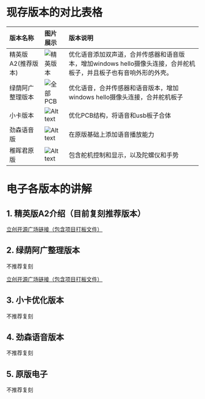 # 现存版本的对比表格

| 版本名称      | 图片展示      |版本说明      |
| :------------- | :----------   |:----------   |
| 精英版A2(推荐版本)  | ![精英版本](/all-elite-pcb.png) |优化语音添加双声道，合并传感器和语音版本，增加windows hello摄像头连接，合并舵机板子，并且板子也有音响外形的外壳。 |
| 绿荫阿广整理版本  | ![全部PCB](/all-pcb.jpg) |优化语音，合并传感器和语音版本，增加windows hello摄像头连接，合并舵机板子 |
| 小卡版本  | ![Alt text](/xiaoka.jpg) |优化PCB结构，将语音和usb板子合体 |
| 劲森语音版  | ![Alt text](/jinsen.jpg) |在原版基础上添加语音播放能力 |
| 稚晖君原版  |![Alt text](/zhihuijun.jpg) |包含舵机控制和显示，以及陀螺仪和手势 |


# 电子各版本的讲解

## 1. 精英版A2介绍（目前复刻推荐版本）

[立创开源广场链接（包含项目打板文件）](https://oshwhub.com/lxw4864607/electronbot-pi-liang-zhi-zao-ban-ben)

## 2. 绿荫阿广整理版本
不推荐复刻

[立创开源广场链接（包含项目打板文件）](https://oshwhub.com/greenshade/electronbot-yu-yin)

## 3. 小卡优化版本
不推荐复刻

## 4. 劲森语音版本
不推荐复刻

## 5. 原版电子
不推荐复刻







